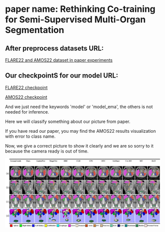 # paper name: Rethinking Co-training for Semi-Supervised Multi-Organ Segmentation

## After preprocess datasets URL:
[FLARE22 and AMOS22 dataset in paper experiments](https://pan.baidu.com/s/1_1wLTEnDLPcstaCG4rLg6A?pwd=hias)

## Our checkpointS for our model URL:
[FLARE22 checkpoint](https://pan.baidu.com/s/1hRg29_Ya_yY0HwpsgYN6Dw?pwd=hias)

[AMOS22 checkpoint](https://pan.baidu.com/s/1etorr7LTEGon4CykPHz-QA?pwd=hias)

And we just need the keywords 'model' or 'model_ema', the others is not needed for inference.

Here we will classify something about our picture from paper.

If you have read our paper, you may find the AMOS22 results visualization with error to class name.

Now, we give a correct picture to show it clearly and we are so sorry to it because the camera ready is out of time.

!["./AMOS22-results.png"](AMOS22-visualization.png "AMOS22-visualization")

